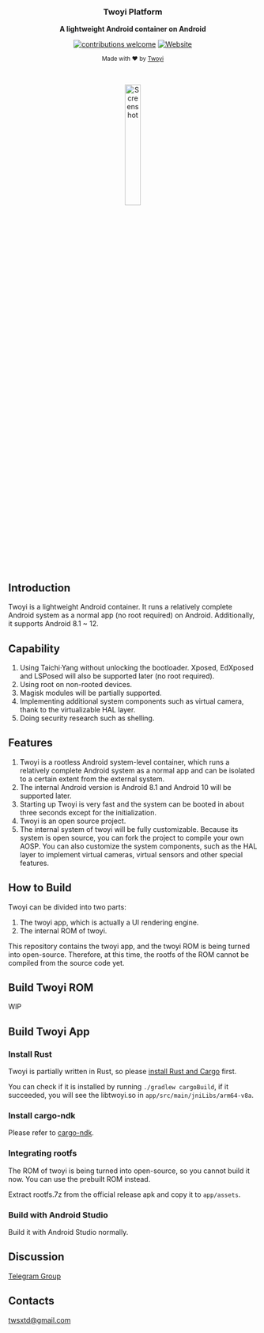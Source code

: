 <div align="center">
    <p>
    <h3>
      <b>
        Twoyi Platform
      </b>
    </h3>
  </p>
  <p>
    <b>
      A lightweight Android container on Android
    </b>
  </p>
  <p>

[![contributions welcome](https://img.shields.io/badge/Contributions-welcome-brightgreen?logo=github)](CODE_OF_CONDUCT.md) [![Website](https://img.shields.io/badge/Website-available-brightgreen?logo=e)](https://twoyi.io)
  </p>
  <p>
    <sub>
      Made with ❤︎ by
      <a href="https://twoyi.io">
        Twoyi
      </a>
    </sub>
  </p>
  <br />
  <p>
    <a href="https://twoyi.io">
      <img
        src="https://github.com/twoyi/twoyi/blob/main/assets/twoyi_screen.jpg?raw=true"
        alt="Screenshot"
        width="25%"
      />
    </a>
  </p>
</div>

## Introduction

Twoyi is a lightweight Android container. It runs a relatively complete Android system as a normal app (no root required) on Android. Additionally, it supports Android 8.1 ~ 12.

## Capability

1. Using Taichi·Yang without unlocking the bootloader. Xposed, EdXposed and LSPosed will also be supported later (no root required).
2. Using root on non-rooted devices.
3. Magisk modules will be partially supported.
4. Implementing additional system components such as virtual camera, thank to the virtualizable HAL layer.
5. Doing security research such as shelling.

## Features

1. Twoyi is a rootless Android system-level container, which runs a relatively complete Android system as a normal app and can be isolated to a certain extent from the external system.
2. The internal Android version is Android 8.1 and Android 10 will be supported later.
3. Starting up Twoyi is very fast and the system can be booted in about three seconds except for the initialization.
4. Twoyi is an open source project.
5. The internal system of twoyi will be fully customizable. Because its system is open source, you can fork the project to compile your own AOSP. You can also customize the system components, such as the HAL layer to implement virtual cameras, virtual sensors and other special features.

## How to Build

Twoyi can be divided into two parts:

1. The twoyi app, which is actually a UI rendering engine.
2. The internal ROM of twoyi.

This repository contains the twoyi app, and the twoyi ROM is being turned into open-source.  Therefore, at this time, the rootfs of the ROM cannot be compiled from the source code yet.

## Build Twoyi ROM

WIP

## Build Twoyi App

### Install Rust

Twoyi is partially written in Rust, so please [install Rust and Cargo](https://www.rust-lang.org/tools/install) first.

You can check if it is installed by running `./gradlew cargoBuild`, if it succeeded, you will see the libtwoyi.so in `app/src/main/jniLibs/arm64-v8a`.

### Install cargo-ndk

Please refer to [cargo-ndk](https://github.com/bbqsrc/cargo-ndk).

### Integrating rootfs

The ROM of twoyi is being turned into open-source, so you cannot build it now. You can use the prebuilt ROM instead.

Extract rootfs.7z from the official release apk and copy it to `app/assets`.

### Build with Android Studio

Build it with Android Studio normally.

## Discussion

[Telegram Group](https://t.me/twoyi)

## Contacts

twsxtd@gmail.com
